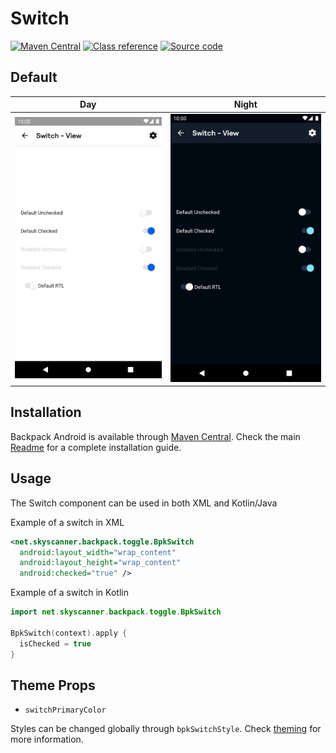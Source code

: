 # Switch

[![Maven Central](https://img.shields.io/maven-central/v/net.skyscanner.backpack/backpack-android)](https://search.maven.org/artifact/net.skyscanner.backpack/backpack-android)
[![Class reference](https://img.shields.io/badge/Class%20reference-Android-blue)](https://backpack.github.io/android/Backpack/net.skyscanner.backpack.switch)
[![Source code](https://img.shields.io/badge/Source%20code-GitHub-lightgrey)](https://github.com/Skyscanner/backpack-android/tree/main/Backpack/src/main/java/net/skyscanner/backpack/switch)

## Default

| Day | Night |
| --- | --- |
| ![Switch component](https://raw.githubusercontent.com/Skyscanner/backpack-android/main/docs/view/Switch/screenshots/default.png) |![Switch component - dark mode](https://raw.githubusercontent.com/Skyscanner/backpack-android/main/docs/view/Switch/screenshots/default_dm.png) |

## Installation

Backpack Android is available through [Maven Central](https://search.maven.org/artifact/net.skyscanner.backpack/backpack-android). Check the main [Readme](https://github.com/skyscanner/backpack-android#installation) for a complete installation guide.

## Usage

The Switch component can be used in both XML and Kotlin/Java

Example of a switch in XML

```xml
<net.skyscanner.backpack.toggle.BpkSwitch
  android:layout_width="wrap_content"
  android:layout_height="wrap_content"
  android:checked="true" />
```

Example of a switch in Kotlin

```Kotlin
import net.skyscanner.backpack.toggle.BpkSwitch

BpkSwitch(context).apply {
  isChecked = true
}
```

## Theme Props

- `switchPrimaryColor`

Styles can be changed globally through `bpkSwitchStyle`. Check [theming](https://github.com/Skyscanner/backpack-android/blob/main/docs/view/THEMING.md) for more information.

